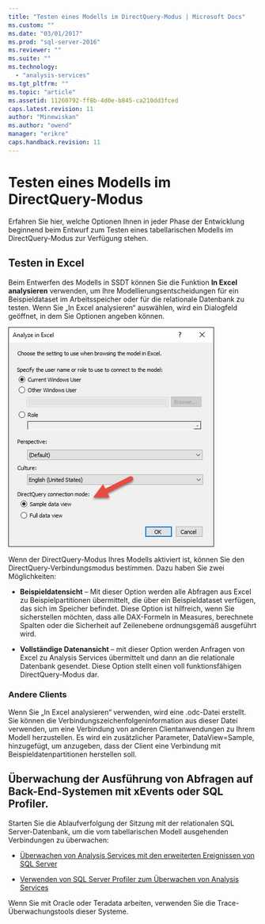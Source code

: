 ```yaml
---
title: "Testen eines Modells im DirectQuery-Modus | Microsoft Docs"
ms.custom: ""
ms.date: "03/01/2017"
ms.prod: "sql-server-2016"
ms.reviewer: ""
ms.suite: ""
ms.technology: 
  - "analysis-services"
ms.tgt_pltfrm: ""
ms.topic: "article"
ms.assetid: 11260792-ff8b-4d0e-b845-ca210dd3fced
caps.latest.revision: 11
author: "Minewiskan"
ms.author: "owend"
manager: "erikre"
caps.handback.revision: 11
---
```

# Testen eines Modells im DirectQuery-Modus
  Erfahren Sie hier, welche Optionen Ihnen in jeder Phase der Entwicklung beginnend beim Entwurf zum Testen eines tabellarischen Modells im DirectQuery-Modus zur Verfügung stehen.  
  
## Testen in Excel 
  
 Beim Entwerfen des Modells in SSDT können Sie die Funktion **In Excel analysieren** verwenden, um Ihre Modellierungsentscheidungen für ein Beispieldataset im Arbeitsspeicher oder für die relationale Datenbank zu testen.  Wenn Sie „In Excel analysieren“ auswählen, wird ein Dialogfeld geöffnet, in dem Sie Optionen angeben können.
 
 ![„In Excel analysieren“-DirectQuery-Optionen](../../analysis-services/tabular-models/media/analyze-in-excel-directquery-options.png)
 
 Wenn der DirectQuery-Modus Ihres Modells aktiviert ist, können Sie den DirectQuery-Verbindungsmodus bestimmen. Dazu haben Sie zwei Möglichkeiten:
 - **Beispieldatensicht** – Mit dieser Option werden alle Abfragen aus Excel zu Beispielpartitionen übermittelt, die über ein Beispieldataset verfügen, das sich im Speicher befindet. Diese Option ist hilfreich, wenn Sie sicherstellen möchten, dass alle DAX-Formeln in Measures, berechnete Spalten oder die Sicherheit auf Zeilenebene ordnungsgemäß ausgeführt wird.
 
 - **Vollständige Datenansicht** – mit dieser Option werden Anfragen von Excel zu Analysis Services übermittelt und dann an die relationale Datenbank gesendet. Diese Option stellt einen voll funktionsfähigen DirectQuery-Modus dar.
 
 ### Andere Clients
 Wenn Sie „In Excel analysieren“ verwenden, wird eine .odc-Datei erstellt. Sie können die Verbindungszeichenfolgeninformation aus dieser Datei verwenden, um eine Verbindung von anderen Clientanwendungen zu Ihrem Modell herzustellen. Es wird ein zusätzlicher Parameter, DataView=Sample, hinzugefügt, um anzugeben, dass der Client eine Verbindung mit Beispieldatenpartitionen herstellen soll.  
  
## Überwachung der Ausführung von Abfragen auf Back-End-Systemen mit xEvents oder SQL Profiler. 
 Starten Sie die Ablaufverfolgung der Sitzung mit der relationalen SQL Server-Datenbank, um die vom tabellarischen Modell ausgehenden Verbindungen zu überwachen:  
  
-   [Überwachen von Analysis Services mit den erweiterten Ereignissen von SQL Server](../../analysis-services/instances/monitor-analysis-services-with-sql-server-extended-events.md)  
  
-   [Verwenden von SQL Server Profiler zum Überwachen von Analysis Services](../../analysis-services/instances/use-sql-server-profiler-to-monitor-analysis-services.md)  
  
 Wenn Sie mit Oracle oder Teradata arbeiten, verwenden Sie die Trace-Überwachungstools dieser Systeme.  
  
  